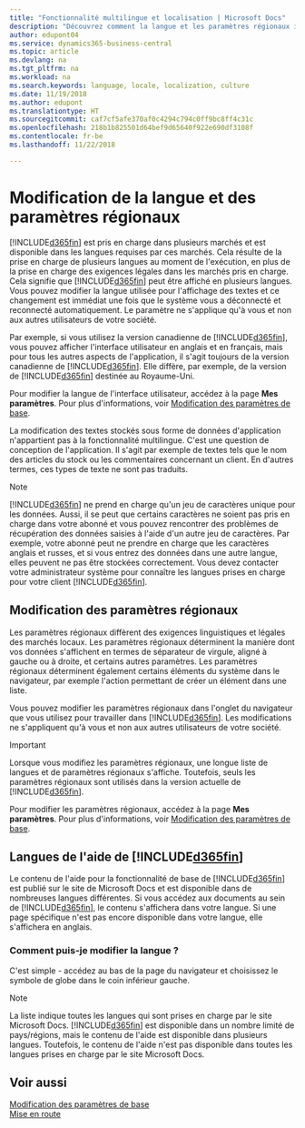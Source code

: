 ```yaml
---
title: "Fonctionnalité multilingue et localisation | Microsoft Docs"
description: "Découvrez comment la langue et les paramètres régionaux influencent votre expérience dans Business Central."
author: edupont04
ms.service: dynamics365-business-central
ms.topic: article
ms.devlang: na
ms.tgt_pltfrm: na
ms.workload: na
ms.search.keywords: language, locale, localization, culture
ms.date: 11/19/2018
ms.author: edupont
ms.translationtype: HT
ms.sourcegitcommit: caf7cf5afe370af0c4294c794c0ff9bc8ff4c31c
ms.openlocfilehash: 218b1b825501d64bef9d65640f922e690df3108f
ms.contentlocale: fr-be
ms.lasthandoff: 11/22/2018

---
```

# <a name="changing-language-and-locale"></a>Modification de la langue et des paramètres régionaux

[!INCLUDE[d365fin](includes/d365fin_md.md)] est pris en charge dans plusieurs marchés et est disponible dans les langues requises par ces marchés. Cela résulte de la prise en charge de plusieurs langues au moment de l'exécution, en plus de la prise en charge des exigences légales dans les marchés pris en charge. Cela signifie que [!INCLUDE[d365fin](includes/d365fin_md.md)] peut être affiché en plusieurs langues. Vous pouvez modifier la langue utilisée pour l'affichage des textes et ce changement est immédiat une fois que le système vous a déconnecté et reconnecté automatiquement. Le paramètre ne s'applique qu'à vous et non aux autres utilisateurs de votre société.  

Par exemple, si vous utilisez la version canadienne de [!INCLUDE[d365fin](includes/d365fin_md.md)], vous pouvez afficher l'interface utilisateur en anglais et en français, mais pour tous les autres aspects de l'application, il s'agit toujours de la version canadienne de [!INCLUDE[d365fin](includes/d365fin_md.md)]. Elle diffère, par exemple, de la version de [!INCLUDE[d365fin](includes/d365fin_md.md)] destinée au Royaume-Uni.  

Pour modifier la langue de l'interface utilisateur, accédez à la page **Mes paramètres**. Pour plus d'informations, voir [Modification des paramètres de base](ui-change-basic-settings.md#language).  

La modification des textes stockés sous forme de données d'application n'appartient pas à la fonctionnalité multilingue. C'est une question de conception de l'application. Il s'agit par exemple de textes tels que le nom des articles du stock ou les commentaires concernant un client. En d'autres termes, ces types de texte ne sont pas traduits.  

> [!NOTE]  
> [!INCLUDE[d365fin](includes/d365fin_md.md)] ne prend en charge qu'un jeu de caractères unique pour les données. Aussi, il se peut que certains caractères ne soient pas pris en charge dans votre abonné et vous pouvez rencontrer des problèmes de récupération des données saisies à l'aide d'un autre jeu de caractères. Par exemple, votre abonné peut ne prendre en charge que les caractères anglais et russes, et si vous entrez des données dans une autre langue, elles peuvent ne pas être stockées correctement. Vous devez contacter votre administrateur système pour connaître les langues prises en charge pour votre client [!INCLUDE[d365fin](includes/d365fin_md.md)].  

## <a name="changing-the-locale"></a>Modification des paramètres régionaux
Les paramètres régionaux diffèrent des exigences linguistiques et légales des marchés locaux. Les paramètres régionaux déterminent la manière dont vos données s'affichent en termes de séparateur de virgule, aligné à gauche ou à droite, et certains autres paramètres. Les paramètres régionaux déterminent également certains éléments du système dans le navigateur, par exemple l'action permettant de créer un élément dans une liste.  

Vous pouvez modifier les paramètres régionaux dans l'onglet du navigateur que vous utilisez pour travailler dans [!INCLUDE[d365fin](includes/d365fin_md.md)]. Les modifications ne s'appliquent qu'à vous et non aux autres utilisateurs de votre société.  

> [!IMPORTANT]  
>  Lorsque vous modifiez les paramètres régionaux, une longue liste de langues et de paramètres régionaux s'affiche. Toutefois, seuls les paramètres régionaux sont utilisés dans la version actuelle de [!INCLUDE[d365fin](includes/d365fin_md.md)].  

Pour modifier les paramètres régionaux, accédez à la page **Mes paramètres**. Pour plus d'informations, voir [Modification des paramètres de base](ui-change-basic-settings.md).  

## <a name="languages-of-the-included365finincludesd365finmdmd-help"></a>Langues de l'aide de [!INCLUDE[d365fin](includes/d365fin_md.md)]
Le contenu de l'aide pour la fonctionnalité de base de [!INCLUDE[d365fin](includes/d365fin_md.md)] est publié sur le site de Microsoft Docs et est disponible dans de nombreuses langues différentes. Si vous accédez aux documents au sein de [!INCLUDE[d365fin](includes/d365fin_md.md)], le contenu s'affichera dans votre langue. Si une page spécifique n'est pas encore disponible dans votre langue, elle s'affichera en anglais.

### <a name="how-do-i-change-the-language"></a>Comment puis-je modifier la langue ?
C'est simple - accédez au bas de la page du navigateur et choisissez le symbole de globe dans le coin inférieur gauche.

> [!NOTE]  
> La liste indique toutes les langues qui sont prises en charge par le site Microsoft Docs. [!INCLUDE[d365fin](includes/d365fin_md.md)] est disponible dans un nombre limité de pays/régions, mais le contenu de l'aide est disponible dans plusieurs langues. Toutefois, le contenu de l'aide n'est pas disponible dans toutes les langues prises en charge par le site Microsoft Docs.

## <a name="see-also"></a>Voir aussi  
[Modification des paramètres de base](ui-change-basic-settings.md)  
[Mise en route](product-get-started.md)  

